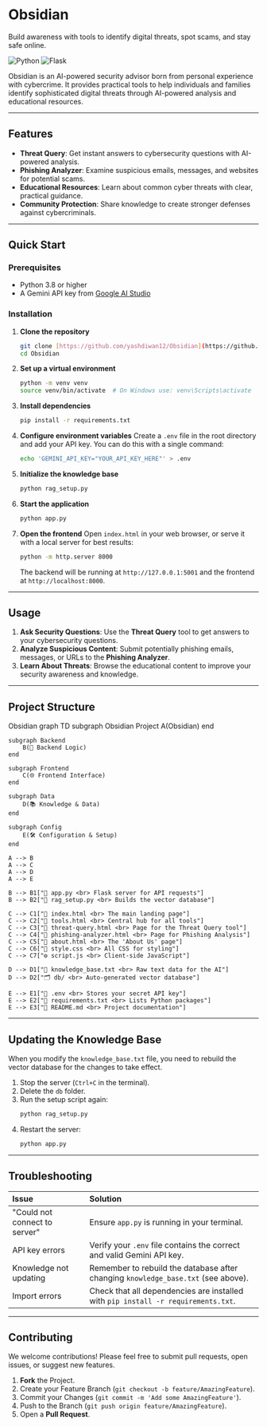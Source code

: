# Obsidian
Build awareness with tools to identify digital threats, spot scams, and stay safe online.

![Python](https://img.shields.io/badge/Python-3.8%2B-blue)
![Flask](https://img.shields.io/badge/Flask-2.3.3-green)

Obsidian is an AI-powered security advisor born from personal experience with cybercrime. It provides practical tools to help individuals and families identify sophisticated digital threats through AI-powered analysis and educational resources.

---

## Features

* **Threat Query**: Get instant answers to cybersecurity questions with AI-powered analysis.
* **Phishing Analyzer**: Examine suspicious emails, messages, and websites for potential scams.
* **Educational Resources**: Learn about common cyber threats with clear, practical guidance.
* **Community Protection**: Share knowledge to create stronger defenses against cybercriminals.

---

##  Quick Start

### Prerequisites

* Python 3.8 or higher
* A Gemini API key from [Google AI Studio](https://aistudio.google.com/)

### Installation

1.  **Clone the repository**
    ```bash
    git clone [https://github.com/yashdiwan12/Obsidian](https://github.com/yashdiwan12/Obsidian)
    cd Obsidian
    ```

2.  **Set up a virtual environment**
    ```bash
    python -m venv venv
    source venv/bin/activate  # On Windows use: venv\Scripts\activate
    ```

3.  **Install dependencies**
    ```bash
    pip install -r requirements.txt
    ```

4.  **Configure environment variables**
    Create a `.env` file in the root directory and add your API key. You can do this with a single command:
    ```bash
    echo 'GEMINI_API_KEY="YOUR_API_KEY_HERE"' > .env
    ```

5.  **Initialize the knowledge base**
    ```bash
    python rag_setup.py
    ```

6.  **Start the application**
    ```bash
    python app.py
    ```

7.  **Open the frontend**
    Open `index.html` in your web browser, or serve it with a local server for best results:
    ```bash
    python -m http.server 8000
    ```
    The backend will be running at `http://127.0.0.1:5001` and the frontend at `http://localhost:8000`.

---

## Usage

1.  **Ask Security Questions**: Use the **Threat Query** tool to get answers to your cybersecurity questions.
2.  **Analyze Suspicious Content**: Submit potentially phishing emails, messages, or URLs to the **Phishing Analyzer**.
3.  **Learn About Threats**: Browse the educational content to improve your security awareness and knowledge.

---

##  Project Structure
Obsidian
graph TD
    subgraph Obsidian Project
        A(Obsidian)
    end

    subgraph Backend
        B(🧠 Backend Logic)
    end

    subgraph Frontend
        C(🌐 Frontend Interface)
    end

    subgraph Data
        D(📚 Knowledge & Data)
    end

    subgraph Config
        E(🛠️ Configuration & Setup)
    end

    A --> B
    A --> C
    A --> D
    A --> E

    B --> B1["📄 app.py <br> Flask server for API requests"]
    B --> B2["📄 rag_setup.py <br> Builds the vector database"]

    C --> C1["📄 index.html <br> The main landing page"]
    C --> C2["📄 tools.html <br> Central hub for all tools"]
    C --> C3["📄 threat-query.html <br> Page for the Threat Query tool"]
    C --> C4["📄 phishing-analyzer.html <br> Page for Phishing Analysis"]
    C --> C5["📄 about.html <br> The 'About Us' page"]
    C --> C6["🎨 style.css <br> All CSS for styling"]
    C --> C7["⚙️ script.js <br> Client-side JavaScript"]

    D --> D1["📄 knowledge_base.txt <br> Raw text data for the AI"]
    D --> D2["🗂️ db/ <br> Auto-generated vector database"]

    E --> E1["📄 .env <br> Stores your secret API key"]
    E --> E2["📄 requirements.txt <br> Lists Python packages"]
    E --> E3["📄 README.md <br> Project documentation"]
---

##  Updating the Knowledge Base

When you modify the `knowledge_base.txt` file, you need to rebuild the vector database for the changes to take effect.

1.  Stop the server (`Ctrl+C` in the terminal).
2.  Delete the `db` folder.
3.  Run the setup script again:
    ```bash
    python rag_setup.py
    ```
4.  Restart the server:
    ```bash
    python app.py
    ```

---

## Troubleshooting

| Issue                         | Solution                                                                         |
| :---------------------------- | :------------------------------------------------------------------------------- |
| "Could not connect to server" | Ensure `app.py` is running in your terminal.                                     |
| API key errors                | Verify your `.env` file contains the correct and valid Gemini API key.             |
| Knowledge not updating        | Remember to rebuild the database after changing `knowledge_base.txt` (see above). |
| Import errors                 | Check that all dependencies are installed with `pip install -r requirements.txt`.  |


---

## Contributing

We welcome contributions! Please feel free to submit pull requests, open issues, or suggest new features.

1.  **Fork** the Project.
2.  Create your Feature Branch (`git checkout -b feature/AmazingFeature`).
3.  Commit your Changes (`git commit -m 'Add some AmazingFeature'`).
4.  Push to the Branch (`git push origin feature/AmazingFeature`).
5.  Open a **Pull Request**.

